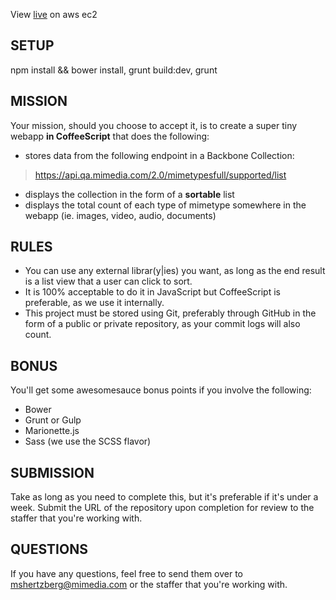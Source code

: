 View [live](ianjohnson.co) on aws ec2

SETUP
---
npm install && bower install, grunt build:dev, grunt


MISSION
---
Your mission, should you choose to accept it, is to create a super tiny webapp **in CoffeeScript** that does the following:

  * stores data from the following endpoint in a Backbone Collection:

  > https://api.qa.mimedia.com/2.0/mimetypesfull/supported/list

  * displays the collection in the form of a **sortable** list
  * displays the total count of each type of mimetype somewhere in the webapp (ie. images, video, audio, documents)

RULES
---
  * You can use any external librar(y|ies) you want, as long as the end result is a list view that a user can click to sort.
  * It is 100% acceptable to do it in JavaScript but CoffeeScript is preferable, as we use it internally.
  * This project must be stored using Git, preferably through GitHub in the form of a public or private repository, as your commit logs will also count.

BONUS
---
You'll get some awesomesauce bonus points if you involve the following:

  * Bower
  * Grunt or Gulp
  * Marionette.js
  * Sass (we use the SCSS flavor)

SUBMISSION
---
Take as long as you need to complete this, but it's preferable if it's under a week. Submit the URL of the repository upon completion for review to the staffer that you're working with.

QUESTIONS
---
If you have any questions, feel free to send them over to mshertzberg@mimedia.com or the staffer that you're working with.
